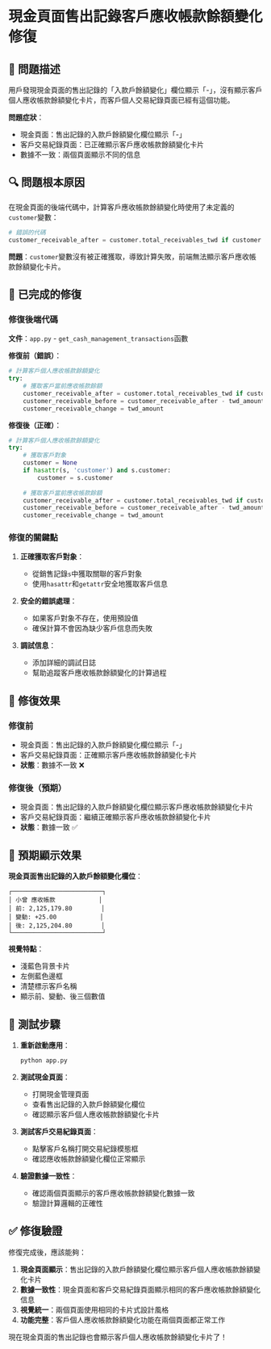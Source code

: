 # 現金頁面售出記錄客戶應收帳款餘額變化修復

## 🚨 問題描述

用戶發現現金頁面的售出記錄的「入款戶餘額變化」欄位顯示「-」，沒有顯示客戶個人應收帳款餘額變化卡片，而客戶個人交易紀錄頁面已經有這個功能。

**問題症狀**：
- 現金頁面：售出記錄的入款戶餘額變化欄位顯示「-」
- 客戶交易紀錄頁面：已正確顯示客戶應收帳款餘額變化卡片
- 數據不一致：兩個頁面顯示不同的信息

## 🔍 問題根本原因

在現金頁面的後端代碼中，計算客戶應收帳款餘額變化時使用了未定義的`customer`變數：

```python
# 錯誤的代碼
customer_receivable_after = customer.total_receivables_twd if customer else 0
```

**問題**：`customer`變數沒有被正確獲取，導致計算失敗，前端無法顯示客戶應收帳款餘額變化卡片。

## 🔧 已完成的修復

### 修復後端代碼

**文件**：`app.py` - `get_cash_management_transactions`函數

**修復前（錯誤）**：
```python
# 計算客戶個人應收帳款餘額變化
try:
    # 獲取客戶當前應收帳款餘額
    customer_receivable_after = customer.total_receivables_twd if customer else 0  # ❌ customer未定義
    customer_receivable_before = customer_receivable_after - twd_amount
    customer_receivable_change = twd_amount
```

**修復後（正確）**：
```python
# 計算客戶個人應收帳款餘額變化
try:
    # 獲取客戶對象
    customer = None
    if hasattr(s, 'customer') and s.customer:
        customer = s.customer
    
    # 獲取客戶當前應收帳款餘額
    customer_receivable_after = customer.total_receivables_twd if customer else 0
    customer_receivable_before = customer_receivable_after - twd_amount
    customer_receivable_change = twd_amount
```

### 修復的關鍵點

1. **正確獲取客戶對象**：
   - 從銷售記錄`s`中獲取關聯的客戶對象
   - 使用`hasattr`和`getattr`安全地獲取客戶信息

2. **安全的錯誤處理**：
   - 如果客戶對象不存在，使用預設值
   - 確保計算不會因為缺少客戶信息而失敗

3. **調試信息**：
   - 添加詳細的調試日誌
   - 幫助追蹤客戶應收帳款餘額變化的計算過程

## 🎯 修復效果

### 修復前
- 現金頁面：售出記錄的入款戶餘額變化欄位顯示「-」
- 客戶交易紀錄頁面：正確顯示客戶應收帳款餘額變化卡片
- **狀態**：數據不一致 ❌

### 修復後（預期）
- 現金頁面：售出記錄的入款戶餘額變化欄位顯示客戶應收帳款餘額變化卡片
- 客戶交易紀錄頁面：繼續正確顯示客戶應收帳款餘額變化卡片
- **狀態**：數據一致 ✅

## 🎨 預期顯示效果

**現金頁面售出記錄的入款戶餘額變化欄位**：
```
┌─────────────────────────┐
│ 小曾 應收帳款            │
│ 前: 2,125,179.80        │
│ 變動: +25.00            │
│ 後: 2,125,204.80        │
└─────────────────────────┘
```

**視覺特點**：
- 淺藍色背景卡片
- 左側藍色邊框
- 清楚標示客戶名稱
- 顯示前、變動、後三個數值

## 🧪 測試步驟

1. **重新啟動應用**：
   ```bash
   python app.py
   ```

2. **測試現金頁面**：
   - 打開現金管理頁面
   - 查看售出記錄的入款戶餘額變化欄位
   - 確認顯示客戶個人應收帳款餘額變化卡片

3. **測試客戶交易紀錄頁面**：
   - 點擊客戶名稱打開交易紀錄模態框
   - 確認應收帳款餘額變化欄位正常顯示

4. **驗證數據一致性**：
   - 確認兩個頁面顯示的客戶應收帳款餘額變化數據一致
   - 驗證計算邏輯的正確性

## ✅ 修復驗證

修復完成後，應該能夠：

1. **現金頁面顯示**：售出記錄的入款戶餘額變化欄位顯示客戶個人應收帳款餘額變化卡片
2. **數據一致性**：現金頁面和客戶交易紀錄頁面顯示相同的客戶應收帳款餘額變化信息
3. **視覺統一**：兩個頁面使用相同的卡片式設計風格
4. **功能完整**：客戶個人應收帳款餘額變化功能在兩個頁面都正常工作

現在現金頁面的售出記錄也會顯示客戶個人應收帳款餘額變化卡片了！

